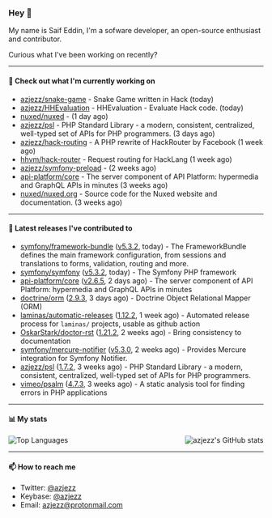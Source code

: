 ### Hey 👋

My name is Saif Eddin, I'm a sofware developer, an open-source enthusiast and contributor.

Curious what I've been working on recently?

---

#### 👷 Check out what I'm currently working on

- [azjezz/snake-game](https://github.com/azjezz/snake-game) - Snake Game written in Hack (today)
- [azjezz/HHEvaluation](https://github.com/azjezz/HHEvaluation) - HHEvaluation - Evaluate Hack code. (today)
- [nuxed/nuxed](https://github.com/nuxed/nuxed) -  (1 day ago)
- [azjezz/psl](https://github.com/azjezz/psl) - PHP Standard Library - a modern, consistent, centralized, well-typed set of APIs for PHP programmers. (3 days ago)
- [azjezz/hack-routing](https://github.com/azjezz/hack-routing) - A PHP rewrite of HackRouter by Facebook (1 week ago)
- [hhvm/hack-router](https://github.com/hhvm/hack-router) - Request routing for HackLang (1 week ago)
- [azjezz/symfony-preload](https://github.com/azjezz/symfony-preload) -  (2 weeks ago)
- [api-platform/core](https://github.com/api-platform/core) - The server component of API Platform: hypermedia and GraphQL APIs in minutes (3 weeks ago)
- [nuxed/nuxed.org](https://github.com/nuxed/nuxed.org) - Source code for the Nuxed website and documentation. (3 weeks ago)

---

#### 🔭 Latest releases I've contributed to

- [symfony/framework-bundle](https://github.com/symfony/framework-bundle) ([v5.3.2](https://github.com/symfony/framework-bundle/releases/tag/v5.3.2), today) - The FrameworkBundle defines the main framework configuration, from sessions and translations to forms, validation, routing and more.
- [symfony/symfony](https://github.com/symfony/symfony) ([v5.3.2](https://github.com/symfony/symfony/releases/tag/v5.3.2), today) - The Symfony PHP framework
- [api-platform/core](https://github.com/api-platform/core) ([v2.6.5](https://github.com/api-platform/core/releases/tag/v2.6.5), 2 days ago) - The server component of API Platform: hypermedia and GraphQL APIs in minutes
- [doctrine/orm](https://github.com/doctrine/orm) ([2.9.3](https://github.com/doctrine/orm/releases/tag/2.9.3), 3 days ago) - Doctrine Object Relational Mapper (ORM)
- [laminas/automatic-releases](https://github.com/laminas/automatic-releases) ([1.12.2](https://github.com/laminas/automatic-releases/releases/tag/1.12.2), 1 week ago) - Automated release process for `laminas/` projects, usable as github action
- [OskarStark/doctor-rst](https://github.com/OskarStark/doctor-rst) ([1.21.2](https://github.com/OskarStark/doctor-rst/releases/tag/1.21.2), 2 weeks ago) - Bring consistency to documentation
- [symfony/mercure-notifier](https://github.com/symfony/mercure-notifier) ([v5.3.0](https://github.com/symfony/mercure-notifier/releases/tag/v5.3.0), 2 weeks ago) - Provides Mercure integration for Symfony Notifier.
- [azjezz/psl](https://github.com/azjezz/psl) ([1.7.2](https://github.com/azjezz/psl/releases/tag/1.7.2), 3 weeks ago) - PHP Standard Library - a modern, consistent, centralized, well-typed set of APIs for PHP programmers.
- [vimeo/psalm](https://github.com/vimeo/psalm) ([4.7.3](https://github.com/vimeo/psalm/releases/tag/4.7.3), 3 weeks ago) - A static analysis tool for finding errors in PHP applications

---

#### 📊 My stats

<img align="right" alt="azjezz's GitHub stats" src="https://github-readme-stats.vercel.app/api?username=azjezz&count_private=1&show_icons=true&" />

![Top Languages](https://github-readme-stats.vercel.app/api/top-langs/?username=azjezz)

---

#### 📫 How to reach me

- Twitter: [@azjezz](https://twitter.com/azjezz)
- Keybase: [@azjezz](https://keybase.io/azjezz)
- Email: [azjezz@protonmail.com](mailto://azjezz@protonmail.com)

